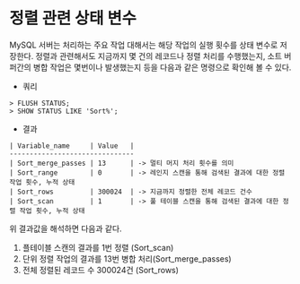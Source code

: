 # 정렬 관련 상태 변수

MySQL 서버는 처리하는 주요 작업 대해서는 해당 작업의 실행 횟수를 상태 변수로 저장한다. 정렬과 관련해서도 지금까지 몇 건의 레코드나 정렬 처리를 수행했는지, 소트 버퍼간의 병합 작업은 몇번이나 발생했는지 등을 다음과 같은 명령으로 확인해 볼 수 있다.

* 쿼리

```mysql
> FLUSH STATUS;
> SHOW STATUS LIKE 'Sort%';
```

* 결과

```
| Variable_name     | Value   |
-------------------------------
| Sort_merge_passes | 13      | -> 멀티 머지 처리 횟수를 의미
| Sort_range        | 0       | -> 레인지 스캔을 통해 검색된 결과에 대한 정렬 작업 횟수, 누적 상태
| Sort_rows         | 300024  | -> 지금까지 정렬한 전체 레코드 건수
| Sort_scan         | 1       | -> 풀 테이블 스캔을 통해 검색된 결과에 대한 정렬 작업 횟수, 누적 상태
```

위 결과값을 해석하면 다음과 같다.

1. 플테이블 스캔의 결과를 1번 정렬 (Sort_scan)
2. 단위 정렬 작업의 결과를 13번 병합 처리(Sort_merge_passes)
3. 전체 정렬된 레코드 수 300024건 (Sort_rows)